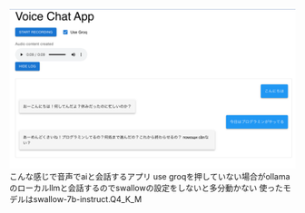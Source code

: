 ![](pic.png)
こんな感じで音声でaiと会話するアプリ
use groqを押していない場合がollamaのローカルllmと会話するのでswallowの設定をしないと多分動かない
使ったモデルはswallow-7b-instruct.Q4_K_M
